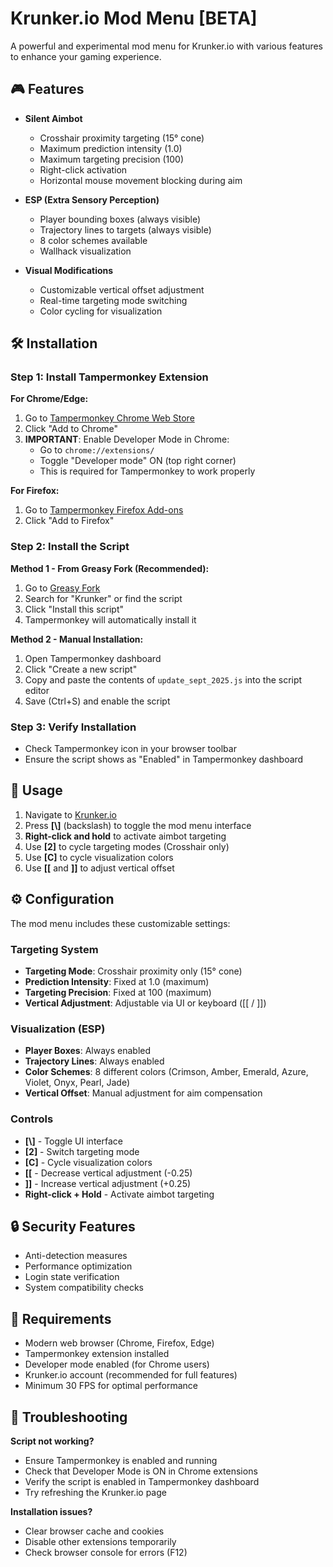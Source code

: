 # Krunker.io Mod Menu [BETA]

A powerful and experimental mod menu for Krunker.io with various features to enhance your gaming experience.

## 🎮 Features

- **Silent Aimbot**
  - Crosshair proximity targeting (15° cone)
  - Maximum prediction intensity (1.0)
  - Maximum targeting precision (100)
  - Right-click activation
  - Horizontal mouse movement blocking during aim

- **ESP (Extra Sensory Perception)**
  - Player bounding boxes (always visible)
  - Trajectory lines to targets (always visible)
  - 8 color schemes available
  - Wallhack visualization

- **Visual Modifications**
  - Customizable vertical offset adjustment
  - Real-time targeting mode switching
  - Color cycling for visualization

## 🛠️ Installation

### Step 1: Install Tampermonkey Extension

**For Chrome/Edge:**
1. Go to [Tampermonkey Chrome Web Store](https://chrome.google.com/webstore/detail/tampermonkey/dhdgffkkebhmkfjojejmpbldmpobfkfo)
2. Click "Add to Chrome"
3. **IMPORTANT**: Enable Developer Mode in Chrome:
   - Go to `chrome://extensions/`
   - Toggle "Developer mode" ON (top right corner)
   - This is required for Tampermonkey to work properly

**For Firefox:**
1. Go to [Tampermonkey Firefox Add-ons](https://addons.mozilla.org/en-US/firefox/addon/tampermonkey/)
2. Click "Add to Firefox"

### Step 2: Install the Script

**Method 1 - From Greasy Fork (Recommended):**
1. Go to [Greasy Fork](https://greasyfork.org/)
2. Search for "Krunker" or find the script
3. Click "Install this script"
4. Tampermonkey will automatically install it

**Method 2 - Manual Installation:**
1. Open Tampermonkey dashboard
2. Click "Create a new script"
3. Copy and paste the contents of `update_sept_2025.js` into the script editor
4. Save (Ctrl+S) and enable the script

### Step 3: Verify Installation
- Check Tampermonkey icon in your browser toolbar
- Ensure the script shows as "Enabled" in Tampermonkey dashboard

## 🎯 Usage

1. Navigate to [Krunker.io](https://krunker.io)
2. Press **[\\]** (backslash) to toggle the mod menu interface
3. **Right-click and hold** to activate aimbot targeting
4. Use **[2]** to cycle targeting modes (Crosshair only)
5. Use **[C]** to cycle visualization colors
6. Use **[[** and **]]** to adjust vertical offset

## ⚙️ Configuration

The mod menu includes these customizable settings:

### Targeting System
- **Targeting Mode**: Crosshair proximity only (15° cone)
- **Prediction Intensity**: Fixed at 1.0 (maximum)
- **Targeting Precision**: Fixed at 100 (maximum)
- **Vertical Adjustment**: Adjustable via UI or keyboard ([[ / ]])

### Visualization (ESP)
- **Player Boxes**: Always enabled
- **Trajectory Lines**: Always enabled  
- **Color Schemes**: 8 different colors (Crimson, Amber, Emerald, Azure, Violet, Onyx, Pearl, Jade)
- **Vertical Offset**: Manual adjustment for aim compensation

### Controls
- **[\\]** - Toggle UI interface
- **[2]** - Switch targeting mode
- **[C]** - Cycle visualization colors
- **[[** - Decrease vertical adjustment (-0.25)
- **]]** - Increase vertical adjustment (+0.25)
- **Right-click + Hold** - Activate aimbot targeting

## 🔒 Security Features

- Anti-detection measures
- Performance optimization
- Login state verification
- System compatibility checks

## 📝 Requirements

- Modern web browser (Chrome, Firefox, Edge)
- Tampermonkey extension installed
- Developer mode enabled (for Chrome users)
- Krunker.io account (recommended for full features)
- Minimum 30 FPS for optimal performance

## 🔧 Troubleshooting

**Script not working?**
- Ensure Tampermonkey is enabled and running
- Check that Developer Mode is ON in Chrome extensions
- Verify the script is enabled in Tampermonkey dashboard
- Try refreshing the Krunker.io page

**Installation issues?**
- Clear browser cache and cookies
- Disable other extensions temporarily
- Check browser console for errors (F12)